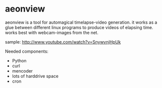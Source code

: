 aeonview
========

aeonview is a tool for automagical timelapse-video generation. it works as a glue between 
different linux programs to produce videos of elapsing time. works best with webcam-images 
from the net.

sample:
	http://www.youtube.com/watch?v=SnywvnjHpUk


Needed components:
- Python
- curl
- mencoder
- lots of harddrive space
- cron
